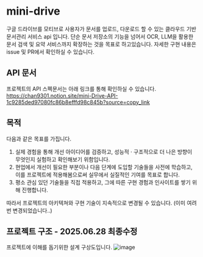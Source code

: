 # mini-drive
구글 드라이브를 모티브로 사용자가 문서를 업로드, 다운로드 할 수 있는 클라우드 기반 문서관리 서비스 api 입니다. 
단순 문서 저장소의 기능을 넘어서 OCR, LLM을 활용한 문서 검색 및 요약 서비스까지 확장하는 것을 목표로 하고있습니다. 
자세한 구현 내용은 issue 및 PR에서 확인하실 수 있습니다.

## API 문서
프로젝트의 API 스펙문서는 아래 링크를 통해 확인하실 수 있습니다. 
https://chan9301.notion.site/mini-Drive-API-1c9285ded97080fc86b8efffd98c845b?source=copy_link

## 목적
다음과 같은 목표를 가집니다.

1.	실제 경험을 통해 개선 아이디어를 검증하고, 성능적 · 구조적으로 더 나은 방향이 무엇인지 실험하고 확인해보기 위함입니다.
2.	현업에서 개선이 필요한 부분이나 다음 단계에 도입할 기술들을 사전에 학습하고, 이를 프로젝트에 적용해봄으로써 실무에서 실질적인 기여를 목표로 합니다.
3.	평소 관심 있던 기술들을 직접 적용하고, 그에 따른 구현 경험과 인사이트를 쌓기 위해 진행합니다.

따라서 프로젝트의 아키텍쳐와 구현 기술이 지속적으로 변경될 수 있습니다. (이미 여려번 변경되었습니다..)

## 프로젝트 구조 - 2025.06.28 최종수정
프로젝트에 이해를 돕기위한 설계 구상도입니다.
![image](https://github.com/user-attachments/assets/c852ac1d-38b9-4eea-88a1-7af6695bfcdd)
